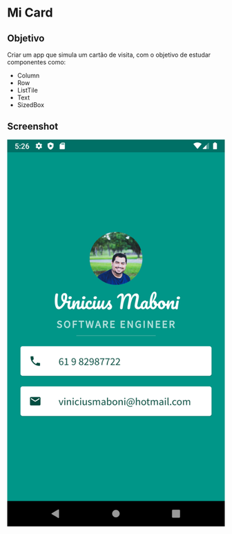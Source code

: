 # Mi Card

## Objetivo

Criar um app que simula um cartão de visita, com o objetivo de estudar componentes como:
* Column
* Row
* ListTile
* Text
* SizedBox

## Screenshot

![Screenshoot](https://github.com/cerradosoftware/flutter_card/blob/master/screen.png)
